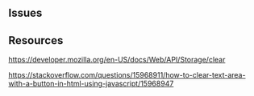 ## Issues

## Resources
https://developer.mozilla.org/en-US/docs/Web/API/Storage/clear

https://stackoverflow.com/questions/15968911/how-to-clear-text-area-with-a-button-in-html-using-javascript/15968947

